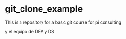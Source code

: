 # git_clone_example
This is a repository for a basic git course for pi consulting

y el equipo de DEV y DS
